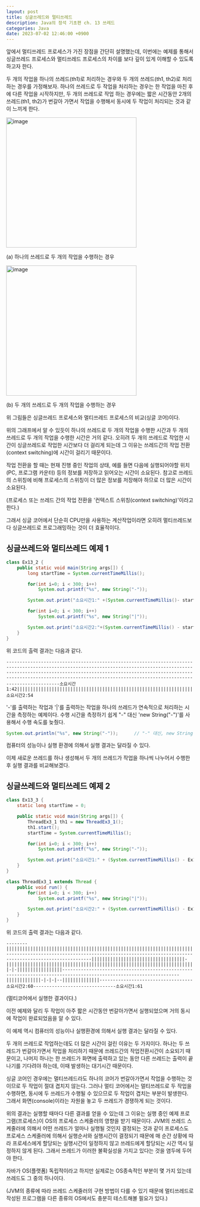 ```yaml
---
layout: post
title: 싱글쓰레드와 멀티쓰레드
description: Java의 정석 기초편 ch. 13 쓰레드
categories: Java
date: 2023-07-02 12:46:00 +0900
---
```

앞에서 멀티쓰레드 프로세스가 가진 장점을 간단히 설명했는데, 이번에는 예제를 통해서 싱글쓰레드 프로세스와 멀티쓰레드 프로세스의 차이를 보다 깊이 있게 이해할 수 있도록 하고자 한다.

두 개의 작업을 하나의 쓰레드(th1)로 처리하는 경우와 두 개의 쓰레드(th1, th2)로 처리하는 경우를 가정해보자. 하나의 쓰레드로 두 작업을 처리하는 경우는 한 작업을 마친 후에 다른 작업을 시작하지만, 두 개의 쓰레드로 작업 하는 경우에는 짧은 시간동안 2개의 쓰레드(th1, th2)가 번갈아 가면서 작업을 수행해서 동시에 두 작업이 처리되는 것과 같이 느끼게 한다.

<img width="350" alt="image" src="https://github.com/johnkdk609/johnkdk609.github.io/assets/88493727/90c756ae-65c4-4081-ba2e-a1bd938345b8">

(a) 하나의 쓰레드로 두 개의 작업을 수행하는 경우

<img width="350" alt="image" src="https://github.com/johnkdk609/johnkdk609.github.io/assets/88493727/2a7b12f4-cc19-469b-9ec8-69ea0ce802d6">

(b) 두 개의 쓰레드로 두 개의 작업을 수행하는 경우

위 그림들은 싱글쓰레드 프로세스와 멀티쓰레드 프로세스의 비교(싱글 코어)이다.

위의 그래프에서 알 수 있듯이 하나의 쓰레드로 두 개의 작업을 수행한 시간과 두 개의 쓰레드로 두 개의 작업을 수행한 시간은 거의 같다. 오히려 두 개의 쓰레드로 작업한 시간이 싱글쓰레드로 작업한 시간보다 더 걸리게 되는데 그 이유는 쓰레드간의 작업 전환(context switching)에 시간이 걸리기 때문이다.

작업 전환을 할 때는 현재 진행 중인 작업의 상태, 예를 들면 다음에 실행되어야할 위치(PC, 프로그램 카운터) 등의 정보를 저장하고 읽어오는 시간이 소요된다. 참고로 쓰레드의 스위칭에 비해 프로세스의 스위칭이 더 많은 정보를 저장해야 하므로 더 많은 시간이 소요된다.

(프로세스 또는 쓰레드 간의 작업 전환을 '컨텍스트 스위칭(context switching)'이라고 한다.)

그래서 싱글 코어에서 단순히 CPU만을 사용하는 계산작업이라면 오히려 멀티쓰레드보다 싱글쓰레드로 프로그래밍하는 것이 더 효율적이다.


## 싱글쓰레드와 멀티쓰레드 예제 1

```java
class Ex13_2 {
	public static void main(String args[]) {
		long startTime = System.currentTimeMillis();

		for(int i=0; i < 300; i++)
			System.out.printf("%s", new String("-"));		

		System.out.print("소요시간1:" +(System.currentTimeMillis()- startTime)); 

		for(int i=0; i < 300; i++) 
			System.out.printf("%s", new String("|"));		

 		System.out.print("소요시간2:"+(System.currentTimeMillis() - startTime));
	}
}
```

위 코드의 출력 결과는 다음과 같다.

```
------------------------------------------------------------------------------------------------------------------------------------------------------------------------------------------------------------------------------------------------------------------------------------------------------------소요시간1:42||||||||||||||||||||||||||||||||||||||||||||||||||||||||||||||||||||||||||||||||||||||||||||||||||||||||||||||||||||||||||||||||||||||||||||||||||||||||||||||||||||||||||||||||||||||||||||||||||||||||||||||||||||||||||||||||||||||||||||||||||||||||||||||||||||||||||||||||||||||||||||||||||||||||||||소요시간2:54
```

'-'를 출력하는 작업과 '|'를 출력하는 작업을 하나의 쓰레드가 연속적으로 처리하는 시간을 측정하는 예제이다. 수행 시간을 측정하기 쉽게 "-" 대신 'new String("-")'를 사용해서 수행 속도를 늦췄다.

```java
System.out.println("%s", new String("-"));      // "-" 대신, new String("-") 사용
```

컴퓨터의 성능이나 실행 환경에 의해서 실행 결과는 달라질 수 있다.

이제 새로운 쓰레드를 하나 생성해서 두 개의 쓰레드가 작업을 하나씩 나누어서 수행한 후 실행 결과를 비교해보겠다.


## 싱글쓰레드와 멀티쓰레드 예제 2

```java
class Ex13_3 {
	static long startTime = 0;

	public static void main(String args[]) {
		ThreadEx3_1 th1 = new ThreadEx3_1();
		th1.start();
		startTime = System.currentTimeMillis();

		for(int i=0; i < 300; i++)
			System.out.printf("%s", new String("-"));	

		System.out.print("소요시간1:" + (System.currentTimeMillis() - Ex13_3.startTime));
	} 
}

class ThreadEx3_1 extends Thread {
	public void run() {
		for(int i=0; i < 300; i++)
			System.out.printf("%s", new String("|"));	

		System.out.print("소요시간2:" + (System.currentTimeMillis() - Ex13_3.startTime));
	}
}
```

위 코드의 출력 결과는 다음과 같다.

```
--------||||||||||||||||||||||||||||||||||||||||||||||||||||||||||||||||||||||||||||||||||||||||||||||||||||||||||||||||||||||||||||||-------------------------------------------------------------------------------------------------------|||||||||||||||||||||||||||||||||||-||||||||||||||||||||||||||||||||||||||||||||||||||||||||||||||||||||||||||||||||||||||||||-|-|-|||||||||||||||||------------------------------------------------------------------------------------------------------------------|||||||||||||-|-|-|--||||||||||||||-----------------------------------소요시간2:60-------------------------------소요시간1:61
```

(멀티코어에서 실행한 결과이다.)

이전 예제와 달리 두 작업이 아주 짧은 시간동안 번갈아가면서 실행되었으며 거의 동시에 작업이 완료되었음을 알 수 있다.

이 예제 역시 컴퓨터의 성능이나 실행환경에 의해서 실행 결과는 달라질 수 있다.

두 개의 쓰레드로 작업하는데도 더 많은 시간이 걸린 이유는 두 가지이다. 하나는 두 쓰레드가 번갈아가면서 작업을 처리하기 때문에 쓰레드간의 작업전환시간이 소요되기 때문이고, 나머지 하나는 한 쓰레드가 화면에 출력하고 있는 동안 다른 쓰레드는 출력이 끝나기를 기다려야 하는데, 이때 발생하는 대기시간 때문이다.

싱글 코어인 경우에는 멀티쓰레드라도 하나의 코어가 번갈아가면서 작업을 수행하는 것이므로 두 작업이 절대 겹치지 않는다. 그러나 멀티 코어에서는 멀티쓰레드로 두 작업을 수행하면, 동시에 두 쓰레드가 수행될 수 있으므로 두 작업이 겹치는 부분이 발생한다. 그래서 화면(console)이라는 자원을 놓고 두 쓰레드가 경쟁하게 되는 것이다.

위의 결과는 실행할 때마다 다른 결과를 얻을 수 있는데 그 이유는 실행 중인 예제 프로그램(프로세스)이 OS의 프로세스 스케줄러의 영향을 받기 때문이다. JVM의 쓰레드 스케줄러에 의해서 어떤 쓰레드가 얼마나 실행될 것인지 결정되는 것과 같이 프로세스도 프로세스 스케줄러에 의해서 실행순서와 실행시간이 결정되기 때문에 매 순간 상황에 따라 프로세스에게 할당되는 실행시간이 일정하지 않고 쓰레드에게 할당되는 시간 역시 일정하지 않게 된다. 그래서 쓰레드가 이러한 불확실성을 가지고 있다는 것을 염두에 두어야 한다.

자바가 OS(플랫폼) 독립적이라고 하지만 실제로는 OS종속적인 부분이 몇 가지 있는데 쓰레드도 그 중의 하나이다.

(JVM의 종류에 따라 쓰레드 스케줄러의 구현 방법이 다를 수 있기 때문에 멀티쓰레드로 작성된 프로그램을 다른 종류의 OS에서도 충분히 테스트해볼 필요가 있다.)